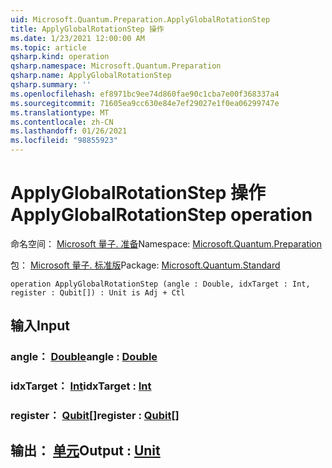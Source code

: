 ```yaml
---
uid: Microsoft.Quantum.Preparation.ApplyGlobalRotationStep
title: ApplyGlobalRotationStep 操作
ms.date: 1/23/2021 12:00:00 AM
ms.topic: article
qsharp.kind: operation
qsharp.namespace: Microsoft.Quantum.Preparation
qsharp.name: ApplyGlobalRotationStep
qsharp.summary: ''
ms.openlocfilehash: ef8971bc9ee74d860fae90c1cba7e00f368337a4
ms.sourcegitcommit: 71605ea9cc630e84e7ef29027e1f0ea06299747e
ms.translationtype: MT
ms.contentlocale: zh-CN
ms.lasthandoff: 01/26/2021
ms.locfileid: "98855923"
---
```

# <a name="applyglobalrotationstep-operation"></a><span data-ttu-id="17675-102">ApplyGlobalRotationStep 操作</span><span class="sxs-lookup"><span data-stu-id="17675-102">ApplyGlobalRotationStep operation</span></span>

<span data-ttu-id="17675-103">命名空间： [Microsoft 量子. 准备](xref:Microsoft.Quantum.Preparation)</span><span class="sxs-lookup"><span data-stu-id="17675-103">Namespace: [Microsoft.Quantum.Preparation](xref:Microsoft.Quantum.Preparation)</span></span>

<span data-ttu-id="17675-104">包： [Microsoft 量子. 标准版](https://nuget.org/packages/Microsoft.Quantum.Standard)</span><span class="sxs-lookup"><span data-stu-id="17675-104">Package: [Microsoft.Quantum.Standard](https://nuget.org/packages/Microsoft.Quantum.Standard)</span></span>




```qsharp
operation ApplyGlobalRotationStep (angle : Double, idxTarget : Int, register : Qubit[]) : Unit is Adj + Ctl
```


## <a name="input"></a><span data-ttu-id="17675-105">输入</span><span class="sxs-lookup"><span data-stu-id="17675-105">Input</span></span>

### <a name="angle--double"></a><span data-ttu-id="17675-106">angle： [Double](xref:microsoft.quantum.lang-ref.double)</span><span class="sxs-lookup"><span data-stu-id="17675-106">angle : [Double](xref:microsoft.quantum.lang-ref.double)</span></span>




### <a name="idxtarget--int"></a><span data-ttu-id="17675-107">idxTarget： [Int](xref:microsoft.quantum.lang-ref.int)</span><span class="sxs-lookup"><span data-stu-id="17675-107">idxTarget : [Int](xref:microsoft.quantum.lang-ref.int)</span></span>




### <a name="register--qubit"></a><span data-ttu-id="17675-108">register： [Qubit](xref:microsoft.quantum.lang-ref.qubit)[]</span><span class="sxs-lookup"><span data-stu-id="17675-108">register : [Qubit](xref:microsoft.quantum.lang-ref.qubit)[]</span></span>





## <a name="output--unit"></a><span data-ttu-id="17675-109">输出： [单元](xref:microsoft.quantum.lang-ref.unit)</span><span class="sxs-lookup"><span data-stu-id="17675-109">Output : [Unit](xref:microsoft.quantum.lang-ref.unit)</span></span>

